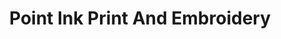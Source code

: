 ---
title: "Point Ink Print And Embroidery"
url: /llantwit-major/point-ink-print-and-embroidery/
shop: copyshop
---